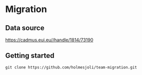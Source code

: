 # Migration

## Data source

https://cadmus.eui.eu//handle/1814/73190

## Getting started

```
git clone https://github.com/holmesjoli/team-migration.git
```


